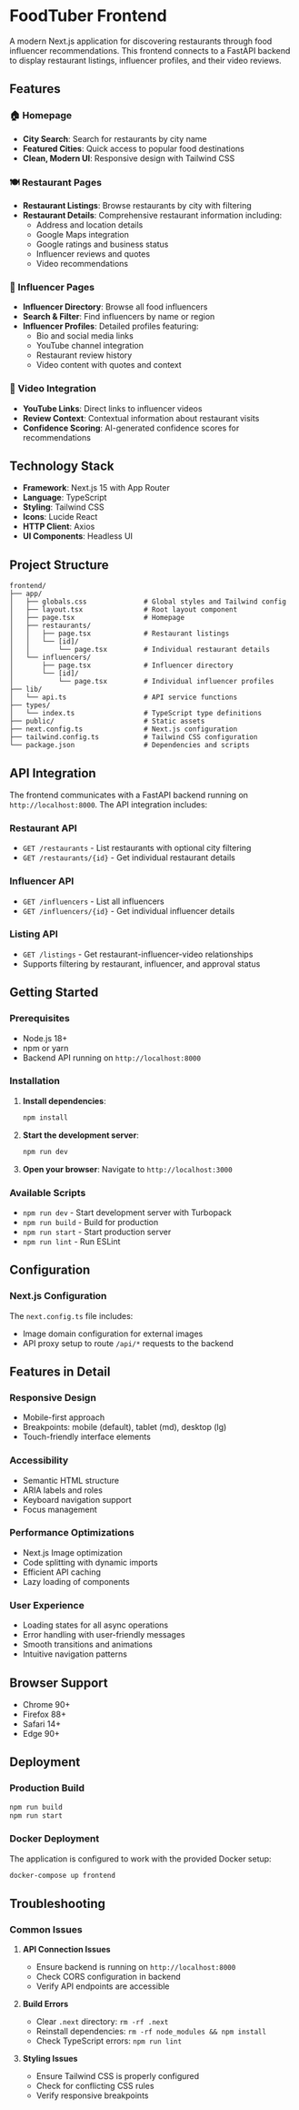 # FoodTuber Frontend

A modern Next.js application for discovering restaurants through food influencer recommendations. This frontend connects to a FastAPI backend to display restaurant listings, influencer profiles, and their video reviews.

## Features

### 🏠 Homepage
- **City Search**: Search for restaurants by city name
- **Featured Cities**: Quick access to popular food destinations
- **Clean, Modern UI**: Responsive design with Tailwind CSS

### 🍽️ Restaurant Pages
- **Restaurant Listings**: Browse restaurants by city with filtering
- **Restaurant Details**: Comprehensive restaurant information including:
  - Address and location details
  - Google Maps integration
  - Google ratings and business status
  - Influencer reviews and quotes
  - Video recommendations

### 👥 Influencer Pages
- **Influencer Directory**: Browse all food influencers
- **Search & Filter**: Find influencers by name or region
- **Influencer Profiles**: Detailed profiles featuring:
  - Bio and social media links
  - YouTube channel integration
  - Restaurant review history
  - Video content with quotes and context

### 🎥 Video Integration
- **YouTube Links**: Direct links to influencer videos
- **Review Context**: Contextual information about restaurant visits
- **Confidence Scoring**: AI-generated confidence scores for recommendations

## Technology Stack

- **Framework**: Next.js 15 with App Router
- **Language**: TypeScript
- **Styling**: Tailwind CSS
- **Icons**: Lucide React
- **HTTP Client**: Axios
- **UI Components**: Headless UI

## Project Structure

```
frontend/
├── app/
│   ├── globals.css              # Global styles and Tailwind config
│   ├── layout.tsx               # Root layout component
│   ├── page.tsx                 # Homepage
│   ├── restaurants/
│   │   ├── page.tsx             # Restaurant listings
│   │   └── [id]/
│   │       └── page.tsx         # Individual restaurant details
│   └── influencers/
│       ├── page.tsx             # Influencer directory
│       └── [id]/
│           └── page.tsx         # Individual influencer profiles
├── lib/
│   └── api.ts                   # API service functions
├── types/
│   └── index.ts                 # TypeScript type definitions
├── public/                      # Static assets
├── next.config.ts               # Next.js configuration
├── tailwind.config.ts           # Tailwind CSS configuration
└── package.json                 # Dependencies and scripts
```

## API Integration

The frontend communicates with a FastAPI backend running on `http://localhost:8000`. The API integration includes:

### Restaurant API
- `GET /restaurants` - List restaurants with optional city filtering
- `GET /restaurants/{id}` - Get individual restaurant details

### Influencer API
- `GET /influencers` - List all influencers
- `GET /influencers/{id}` - Get individual influencer details

### Listing API
- `GET /listings` - Get restaurant-influencer-video relationships
- Supports filtering by restaurant, influencer, and approval status

## Getting Started

### Prerequisites
- Node.js 18+ 
- npm or yarn
- Backend API running on `http://localhost:8000`

### Installation

1. **Install dependencies**:
   ```bash
   npm install
   ```

2. **Start the development server**:
   ```bash
   npm run dev
   ```

3. **Open your browser**:
   Navigate to `http://localhost:3000`

### Available Scripts

- `npm run dev` - Start development server with Turbopack
- `npm run build` - Build for production
- `npm run start` - Start production server
- `npm run lint` - Run ESLint

## Configuration

### Next.js Configuration
The `next.config.ts` file includes:
- Image domain configuration for external images
- API proxy setup to route `/api/*` requests to the backend

## Features in Detail

### Responsive Design
- Mobile-first approach
- Breakpoints: mobile (default), tablet (md), desktop (lg)
- Touch-friendly interface elements

### Accessibility
- Semantic HTML structure
- ARIA labels and roles
- Keyboard navigation support
- Focus management

### Performance Optimizations
- Next.js Image optimization
- Code splitting with dynamic imports
- Efficient API caching
- Lazy loading of components

### User Experience
- Loading states for all async operations
- Error handling with user-friendly messages
- Smooth transitions and animations
- Intuitive navigation patterns

## Browser Support

- Chrome 90+
- Firefox 88+
- Safari 14+
- Edge 90+

## Deployment

### Production Build
```bash
npm run build
npm run start
```

### Docker Deployment
The application is configured to work with the provided Docker setup:
```bash
docker-compose up frontend
```

## Troubleshooting

### Common Issues

1. **API Connection Issues**
   - Ensure backend is running on `http://localhost:8000`
   - Check CORS configuration in backend
   - Verify API endpoints are accessible

2. **Build Errors**
   - Clear `.next` directory: `rm -rf .next`
   - Reinstall dependencies: `rm -rf node_modules && npm install`
   - Check TypeScript errors: `npm run lint`

3. **Styling Issues**
   - Ensure Tailwind CSS is properly configured
   - Check for conflicting CSS rules
   - Verify responsive breakpoints
